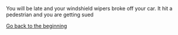 You will be late and your windshield wipers broke off your car. It hit a pedestrian and you are getting sued 

[Go back to the beginning](car-destiny.md)